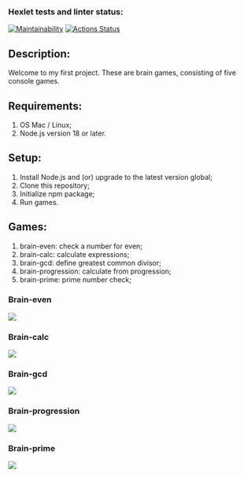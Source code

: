 ### Hexlet tests and linter status:
[![Maintainability](https://api.codeclimate.com/v1/badges/a99a88d28ad37a79dbf6/maintainability)](https://codeclimate.com/github/codeclimate/codeclimate/maintainability)
[![Actions Status](https://github.com/unbulanov/frontend-project-44/workflows/hexlet-check/badge.svg)](https://github.com/unbulanov/frontend-project-44/actions)

## Description:
Welcome to my first project. These are brain games, consisting of five console games.

## Requirements:
1. OS Mac / Linux;
2. Node.js version 18 or later.

## Setup:
1. Install Node.js and (or) upgrade to the latest version global;
2. Clone this repository;
3. Initialize npm package;
4. Run games.

## Games:
1. brain-even:
check a number for even;
2. brain-calc:
calculate expressions;
3. brain-gcd:
define greatest common divisor;
4. brain-progression:
calculate from progression;
5. brain-prime:
prime number check;

### Brain-even
<a href="https://asciinema.org/a/kO5wr7XxGDPQso9no0xSQAbko" target="_blank"><img src="https://asciinema.org/a/kO5wr7XxGDPQso9no0xSQAbko.svg" /></a>

### Brain-calc
<a href="https://asciinema.org/a/ATinEZJV51K61xoSkLBl8GLLh" target="_blank"><img src="https://asciinema.org/a/ATinEZJV51K61xoSkLBl8GLLh.svg" /></a>

### Brain-gcd
<a href="https://asciinema.org/a/DvbkDiQu7YwhyuY5z9dnWeNK8" target="_blank"><img src="https://asciinema.org/a/DvbkDiQu7YwhyuY5z9dnWeNK8.svg" /></a>

### Brain-progression
<a href="https://asciinema.org/a/5Pw0lGOoQpBfpBPocOUF1TEc8" target="_blank"><img src="https://asciinema.org/a/5Pw0lGOoQpBfpBPocOUF1TEc8.svg" /></a>

### Brain-prime
<a href="https://asciinema.org/a/nxIrzQrNtUHxgTCoU1viuKOzX" target="_blank"><img src="https://asciinema.org/a/nxIrzQrNtUHxgTCoU1viuKOzX.svg" /></a>